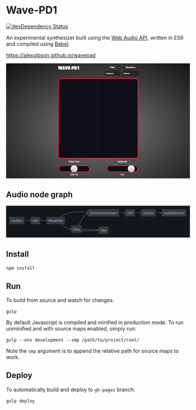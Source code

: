 Wave-PD1
========

[![devDependency Status](https://david-dm.org/alexgibson/wavepad/dev-status.svg)](https://david-dm.org/alexgibson/wavepad/#info=devDependencies)

An experimental synthesizer built using the [Web Audio API](http://www.w3.org/TR/webaudio/), written in ES6 and compiled using [Babel](https://babeljs.io/).

https://alexgibson.github.io/wavepad

![](/images/screenshot.png?raw=true)

Audio node graph
----------------

![](/images/wavapad-audio-graph.png?raw=true)

Install
-------

```
npm install
```

Run
---

To build from source and watch for changes:

```
gulp
```

By default Javascript is compiled and minified in production mode. To run unminified and with source maps enabled, simply run:

```
gulp --env development --smp /path/to/project/root/
```

Note the `smp` argument is to append the relative path for source maps to work.

Deploy
------

To automatically build and deploy to `gh-pages` branch:

```
gulp deploy
```
